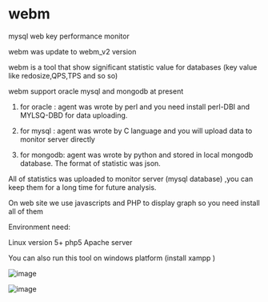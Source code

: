 webm
====

mysql web key performance monitor

webm was update to webm_v2 version

webm is a tool that show significant statistic value for databases (key value like redosize,QPS,TPS and so so)

webm support oracle mysql and mongodb at present

1. for oracle : agent was wrote by perl and you need install perl-DBI and MYLSQ-DBD for data uploading.

2. for mysql : agent was wrote by C language and you will upload data to monitor server directly 

3. for mongodb: agent was wrote by python and stored in local mongodb database. The format of statistic was json.

All of statistics was uploaded to monitor server (mysql database) ,you can keep them for a long time for future analysis.


On web site we use javascripts and PHP to display graph so you need install all of them


Environment need:

Linux version 5+  php5 Apache server 

You can also run this tool on windows platform (install xampp )

![image](https://cloud.githubusercontent.com/assets/1445708/4434723/aa6eb64a-4722-11e4-83f3-564ef86cbca5.png)

![image](https://cloud.githubusercontent.com/assets/1445708/4434725/bb597ab2-4722-11e4-889d-758d44fec16e.png)



